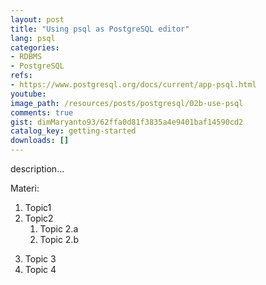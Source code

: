 ```yaml
---
layout: post
title: "Using psql as PostgreSQL editor"
lang: psql
categories:
- RDBMS
- PostgreSQL
refs: 
- https://www.postgresql.org/docs/current/app-psql.html
youtube: 
image_path: /resources/posts/postgresql/02b-use-psql
comments: true
gist: dimMaryanto93/62ffa0d81f3835a4e9401baf14590cd2
catalog_key: getting-started
downloads: []
---
```



description...

Materi: 

1. Topic1
2. Topic2
    1. Topic 2.a
    2. Topic 2.b
<!--more-->
3. Topic 3
4. Topic 4